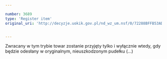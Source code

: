 ```yaml
---

number: 3689
type: 'Register item'
original_uri: 'http://decyzje.uokik.gov.pl/nd_wz_um.nsf/0/72288BFFB53ADB8BC1257A6A0035103D?OpenDocument'


---
```


Zwracany w tym trybie towar zostanie przyjęty tylko i wyłącznie wtedy, gdy będzie odesłany w oryginalnym, nieuszkodzonym pudełku (...)
